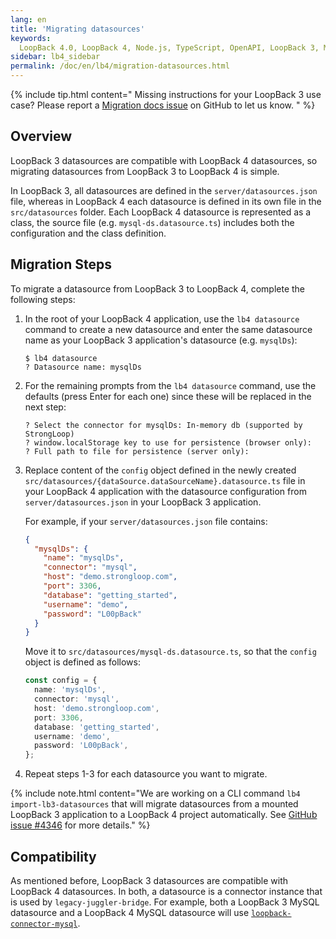 ```yaml
---
lang: en
title: 'Migrating datasources'
keywords:
  LoopBack 4.0, LoopBack 4, Node.js, TypeScript, OpenAPI, LoopBack 3, Migration
sidebar: lb4_sidebar
permalink: /doc/en/lb4/migration-datasources.html
---
```


{% include tip.html content="
Missing instructions for your LoopBack 3 use case? Please report a [Migration docs issue](https://github.com/strongloop/loopback-next/issues/new?labels=question,Migration,Docs&template=Migration_docs.md) on GitHub to let us know.
" %}

## Overview

LoopBack 3 datasources are compatible with LoopBack 4 datasources, so migrating
datasources from LoopBack 3 to LoopBack 4 is simple.

In LoopBack 3, all datasources are defined in the `server/datasources.json`
file, whereas in LoopBack 4 each datasource is defined in its own file in the
`src/datasources` folder. Each LoopBack 4 datasource is represented as a class,
the source file (e.g. `mysql-ds.datasource.ts`) includes both the configuration
and the class definition.

## Migration Steps

To migrate a datasource from LoopBack 3 to LoopBack 4, complete the following
steps:

1. In the root of your LoopBack 4 application, use the `lb4 datasource` command
   to create a new datasource and enter the same datasource name as your
   LoopBack 3 application's datasource (e.g. `mysqlDs`):

   ```
   $ lb4 datasource
   ? Datasource name: mysqlDs
   ```

2. For the remaining prompts from the `lb4 datasource` command, use the defaults
   (press Enter for each one) since these will be replaced in the next step:

   ```
   ? Select the connector for mysqlDs: In-memory db (supported by StrongLoop)
   ? window.localStorage key to use for persistence (browser only):
   ? Full path to file for persistence (server only):
   ```

3. Replace content of the `config` object defined in the newly created
   `src/datasources/{dataSource.dataSourceName}.datasource.ts` file in your
   LoopBack 4 application with the datasource configuration from
   `server/datasources.json` in your LoopBack 3 application.

   For example, if your `server/datasources.json` file contains:

   ```json
   {
     "mysqlDs": {
       "name": "mysqlDs",
       "connector": "mysql",
       "host": "demo.strongloop.com",
       "port": 3306,
       "database": "getting_started",
       "username": "demo",
       "password": "L00pBack"
     }
   }
   ```

   Move it to `src/datasources/mysql-ds.datasource.ts`, so that the `config`
   object is defined as follows:

   ```ts
   const config = {
     name: 'mysqlDs',
     connector: 'mysql',
     host: 'demo.strongloop.com',
     port: 3306,
     database: 'getting_started',
     username: 'demo',
     password: 'L00pBack',
   };
   ```

4. Repeat steps 1-3 for each datasource you want to migrate.

{% include note.html content="We are working on a CLI command `lb4 import-lb3-datasources` that will migrate datasources from a mounted LoopBack 3 application to a LoopBack 4 project automatically. See [GitHub issue #4346](https://github.com/strongloop/loopback-next/issues/4346) for more details." %}

## Compatibility

As mentioned before, LoopBack 3 datasources are compatible with LoopBack 4
datasources. In both, a datasource is a connector instance that is used by
`legacy-juggler-bridge`. For example, both a LoopBack 3 MySQL datasource and a
LoopBack 4 MySQL datasource will use
[`loopback-connector-mysql`](http://github.com/strongloop/loopback-connector-mysql).
